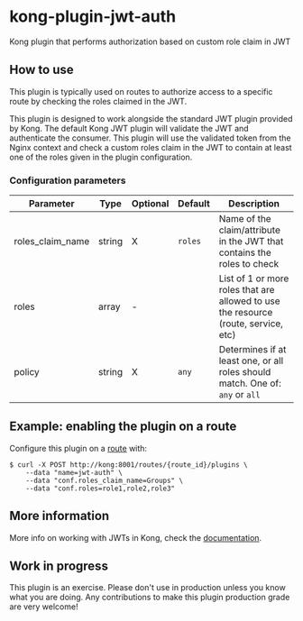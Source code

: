 # kong-plugin-jwt-auth
Kong plugin that performs authorization based on custom role claim in JWT

## How to use
This plugin is typically used on routes to authorize access to a specific
route by checking the roles claimed in the JWT.

This plugin is designed to work alongside the standard JWT plugin provided
by Kong. The default Kong JWT plugin will validate the JWT and authenticate
the consumer. This plugin will use the validated token from the Nginx context
and check a custom roles claim in the JWT to contain at least one of the
roles given in the plugin configuration.

### Configuration parameters
| Parameter        | Type   | Optional | Default | Description |
| ---------------- | ------ | -------- | ------- | ----------- |
| roles_claim_name | string | X        | `roles` | Name of the claim/attribute in the JWT that contains the roles to check |
| roles            | array  | -        |         | List of 1 or more roles that are allowed to use the resource (route, service, etc) |
| policy           | string | X        | `any`   | Determines if at least one, or all roles should match. One of: `any` or `all` |

## Example: enabling the plugin on a route
Configure this plugin on a [route](https://docs.konghq.com/latest/admin-api/#Route-object)
with:

```shell
$ curl -X POST http://kong:8001/routes/{route_id}/plugins \
    --data "name=jwt-auth" \
    --data "conf.roles_claim_name=Groups" \
    --data "conf.roles=role1,role2,role3"
```

## More information
More info on working with JWTs in Kong, check the
[documentation](https://docs.konghq.com/hub/kong-inc/jwt/).

## Work in progress
This plugin is an exercise. Please don't use in production unless you know
what you are doing. Any contributions to make this plugin production
grade are very welcome!
